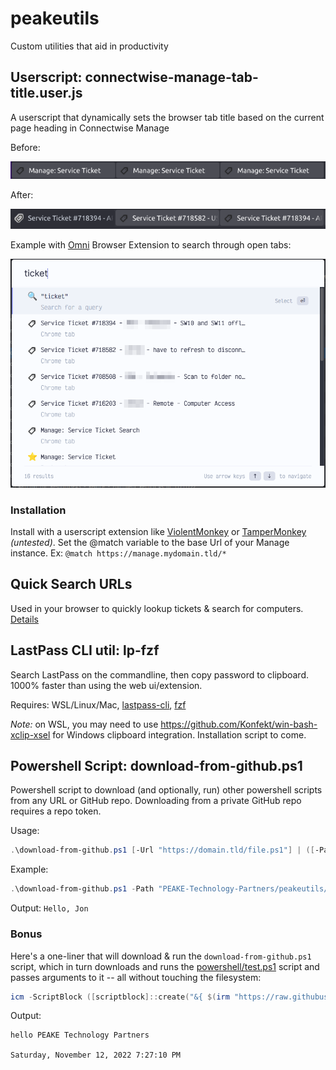 # peakeutils
Custom utilities that aid in productivity

## Userscript: connectwise-manage-tab-title.user.js
A userscript that dynamically sets the browser tab title based on the current page heading in Connectwise Manage

Before:

![tabs-before](images/tabs-before.png)

After:

![tabs-after](images/tabs-after.png)

Example with [Omni](https://github.com/alyssaxuu/omni) Browser Extension to search through open tabs:

![tabs-omni](images/tabs-omni.png)

### Installation
Install with a userscript extension like [ViolentMonkey](https://violentmonkey.github.io) or [TamperMonkey](https://www.tampermonkey.net) *(untested)*.
Set the @match variable to the base Url of your Manage instance. Ex: `@match https://manage.mydomain.tld/*`

## Quick Search URLs
Used in your browser to quickly lookup tickets & search for computers. [Details](quicksearch-urls.md)

## LastPass CLI util: lp-fzf
Search LastPass on the commandline, then copy password to clipboard. 1000% faster than using the web ui/extension.

Requires: WSL/Linux/Mac, [lastpass-cli](https://github.com/lastpass/lastpass-cli), [fzf](https://github.com/junegunn/fzf)

*Note:* on WSL, you may need to use https://github.com/Konfekt/win-bash-xclip-xsel for Windows clipboard integration. Installation script to come.

## Powershell Script: download-from-github.ps1
Powershell script to download (and optionally, run) other powershell scripts from any URL or GitHub repo. Downloading from a private GitHub repo requires a repo token.

Usage:
```powershell
.\download-from-github.ps1 [-Url "https://domain.tld/file.ps1"] | ([-Path "user/repo/branch/file.ps1"] [-Token "github_token"]) [-Run] [-Params "-Arguments 'to pass to' -Downloaded 'script'"]
```
Example:

```powershell
.\download-from-github.ps1 -Path "PEAKE-Technology-Partners/peakeutils/powershell/test.ps1" -Token "ghp_xxxxxxxxxxxxxxxxxx" -Run -Params "-Name Jon"
```

Output:
`Hello, Jon`

### Bonus
Here's a one-liner that will download & run the `download-from-github.ps1` script, which in turn downloads and runs the [powershell/test.ps1](powershell/test.ps1) script and passes arguments to it -- all without touching the filesystem:
```powershell
icm -ScriptBlock ([scriptblock]::create("&{ $(irm "https://raw.githubusercontent.com/PEAKE-Technology-Partners/peakeutils/main/download-from-github.ps1") } -Url 'https://raw.githubusercontent.com/PEAKE-Technology-Partners/peakeutils/main/powershell/test.ps1' -Run -Params '-Name `"PEAKE Technology Partners`" -GetDate'"))
```

Output:
```
hello PEAKE Technology Partners

Saturday, November 12, 2022 7:27:10 PM
```
